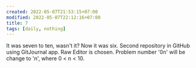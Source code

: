 ```yaml
---
created: 2022-05-07T21:53:15+07:00
modified: 2022-05-07T22:12:16+07:00
title: 7
tags: [daily, nothing]
---
```


It was seven to ten, wasn't it? Now it was six. Second repository in GitHub using GitJournal app. Raw Editor is chosen. Problem number '0n' will be change to 'n', where 0 < n < 10.
